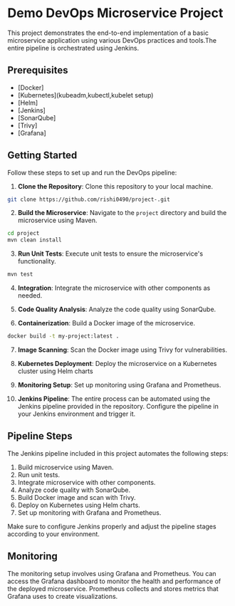  # Demo DevOps Microservice Project
This project demonstrates the end-to-end implementation of a basic microservice application using various DevOps practices and tools.The entire pipeline is orchestrated using Jenkins.

## Prerequisites

- [Docker]
- [Kubernetes](kubeadm,kubectl,kubelet setup)
- [Helm]
- [Jenkins]
- [SonarQube]
- [Trivy]
- [Grafana]

## Getting Started

Follow these steps to set up and run the DevOps pipeline:

1. **Clone the Repository**: Clone this repository to your local machine.

```bash
git clone https://github.com/rishi0490/project-.git
```

2. **Build the Microservice**: Navigate to the `project` directory and build the microservice using Maven.

```bash
cd project 
mvn clean install
```

3. **Run Unit Tests**: Execute unit tests to ensure the microservice's functionality.

```bash
mvn test
```

4. **Integration**: Integrate the microservice with other components as needed.

5. **Code Quality Analysis**: Analyze the code quality using SonarQube.

6. **Containerization**: Build a Docker image of the microservice.

   

```bash
docker build -t my-project:latest .
```

7. **Image Scanning**: Scan the Docker image using Trivy for vulnerabilities.

8. **Kubernetes Deployment**: Deploy the microservice on a Kubernetes cluster using Helm charts

9. **Monitoring Setup**: Set up monitoring using Grafana and Prometheus.

10. **Jenkins Pipeline**: The entire process can be automated using the Jenkins pipeline provided in the repository. Configure the pipeline in your Jenkins environment and trigger it.

## ****Pipeline Steps****

The Jenkins pipeline included in this project automates the following steps:

1. Build microservice using Maven.
2. Run unit tests.
3. Integrate microservice with other components.
4. Analyze code quality with SonarQube.
5. Build Docker image and scan with Trivy.
6. Deploy on Kubernetes using Helm charts.
7. Set up monitoring with Grafana and Prometheus.

Make sure to configure Jenkins properly and adjust the pipeline stages according to your environment.

## **Monitoring**

The monitoring setup involves using Grafana and Prometheus. You can access the Grafana dashboard to monitor the health and performance of the deployed microservice. Prometheus collects and stores metrics that Grafana uses to create visualizations.
